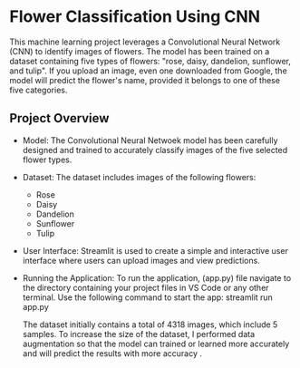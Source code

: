 # Flower Classification Using CNN

This machine learning project leverages a Convolutional Neural Network (CNN) to identify images of flowers. The model has been trained on a dataset containing five types of flowers: "rose, daisy, dandelion, sunflower, and tulip". If you upload an image, even one downloaded from Google, the model will predict the flower's name, provided it belongs to one of these five categories.

## Project Overview

- Model: The Convolutional Neural Netwoek model has been carefully designed and trained to accurately classify images of the five selected flower types.
- Dataset: The dataset includes images of the following flowers:
  - Rose
  - Daisy
  - Dandelion
  - Sunflower
  - Tulip
- User Interface: Streamlit is used to create a simple and interactive user interface where users can upload images and view predictions.
- Running the Application: To run the application, (app.py) file navigate to the directory containing your project files in VS Code or any other terminal. Use the following command to start the app:
  streamlit run app.py

  The dataset initially contains a total of 4318 images, which include 5 samples. To increase the size of the dataset, I performed data augmentation so that the model can  trained or learned  more accurately and will predict  the results  with more accuracy .
